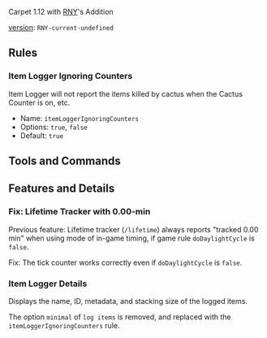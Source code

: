 Carpet 1.12 with [RNY](https://github.com/Rainyaphthyl)'s Addition

[version](src/carpet/CarpetSettings.java): `RNY-current-undefined`

## Rules

### Item Logger Ignoring Counters

Item Logger will not report the items killed by cactus when the Cactus Counter is on, etc.
- Name: `itemLoggerIgnoringCounters`
- Options: `true`, `false`
- Default: `true`

## Tools and Commands

## Features and Details

### Fix: Lifetime Tracker with 0.00-min

Previous feature: Lifetime tracker (`/lifetime`) always reports "tracked 0.00 min" when using mode of in-game timing, if game rule `doDaylightCycle` is `false`.

Fix: The tick counter works correctly even if `doDaylightCycle` is `false`.

### Item Logger Details

Displays the name, ID, metadata, and stacking size of the logged items.

The option `minimal` of `log items` is removed, and replaced with the `itemLoggerIgnoringCounters` rule.

[//]: # (Merge the repeated positions and motions in the `full` logger to avoid `DespawnTimer` spamming.)

[//]: # (### Better Counter Report)

[//]: # ()
[//]: # (The `/counter` command uses better reporting format ported from [fabric-carpet]&#40;https://github.com/gnembon/fabric-carpet&#41;, with features:)

[//]: # (- Displaying the total counting time;)

[//]: # (- Marking items with colors.)
